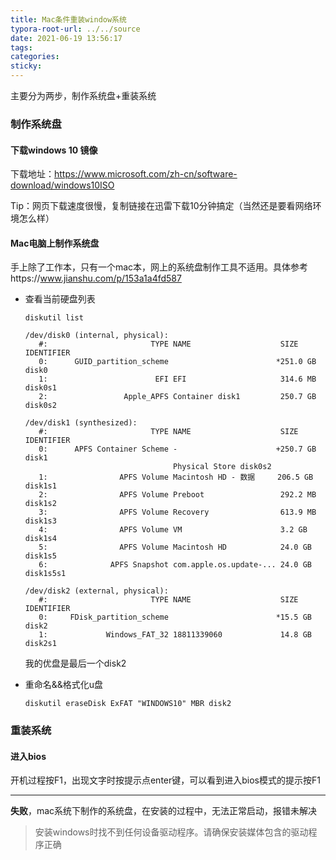 ```yaml
---
title: Mac条件重装window系统
typora-root-url: ../../source
date: 2021-06-19 13:56:17
tags:
categories:
sticky:
---
```


主要分为两步，制作系统盘+重装系统

### 制作系统盘

#### 下载windows 10 镜像

下载地址：https://www.microsoft.com/zh-cn/software-download/windows10ISO

Tip：网页下载速度很慢，复制链接在迅雷下载10分钟搞定（当然还是要看网络环境怎么样）

#### Mac电脑上制作系统盘

手上除了工作本，只有一个mac本，网上的系统盘制作工具不适用。具体参考https://www.jianshu.com/p/153a1a4fd587

- 查看当前硬盘列表

  ```
  diskutil list
  
  /dev/disk0 (internal, physical):
     #:                       TYPE NAME                    SIZE       IDENTIFIER
     0:      GUID_partition_scheme                        *251.0 GB   disk0
     1:                        EFI EFI                     314.6 MB   disk0s1
     2:                 Apple_APFS Container disk1         250.7 GB   disk0s2
  
  /dev/disk1 (synthesized):
     #:                       TYPE NAME                    SIZE       IDENTIFIER
     0:      APFS Container Scheme -                      +250.7 GB   disk1
                                   Physical Store disk0s2
     1:                APFS Volume Macintosh HD - 数据     206.5 GB   disk1s1
     2:                APFS Volume Preboot                 292.2 MB   disk1s2
     3:                APFS Volume Recovery                613.9 MB   disk1s3
     4:                APFS Volume VM                      3.2 GB     disk1s4
     5:                APFS Volume Macintosh HD            24.0 GB    disk1s5
     6:              APFS Snapshot com.apple.os.update-... 24.0 GB    disk1s5s1
  
  /dev/disk2 (external, physical):
     #:                       TYPE NAME                    SIZE       IDENTIFIER
     0:     FDisk_partition_scheme                        *15.5 GB    disk2
     1:             Windows_FAT_32 18811339060             14.8 GB    disk2s1
  ```

  我的优盘是最后一个disk2

- 重命名&&格式化u盘

  ```
  diskutil eraseDisk ExFAT "WINDOWS10" MBR disk2
  ```

### 重装系统

#### 进入bios

开机过程按F1，出现文字时按提示点enter键，可以看到进入bios模式的提示按F1

---

**失败**，mac系统下制作的系统盘，在安装的过程中，无法正常启动，报错未解决

> 安装windows时找不到任何设备驱动程序。请确保安装媒体包含的驱动程序正确



